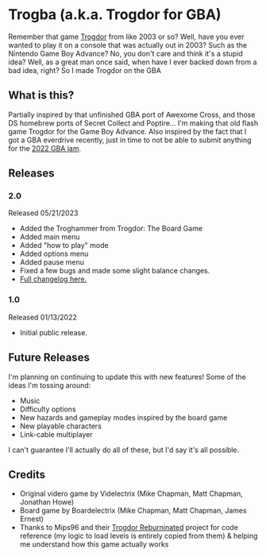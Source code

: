 # Trogba (a.k.a. Trogdor for GBA)
Remember that game [Trogdor](https://old.homestarrunner.com/trogdor-canvas/) from like 2003 or so? Well, have you ever wanted to play it on a console that was actually out in 2003? Such as the Nintendo Game Boy Advance? No, you don't care and think it's a stupid idea? Well, as a great man once said, when have I ever backed down from a bad idea, right? So I made Trogdor on the GBA

## What is this?
Partially inspired by that unfinished GBA port of Awexome Cross, and those DS homebrew ports of Secret Collect and Poptire... I'm making that old flash game Trogdor for the Game Boy Advance. Also inspired by the fact that I got a GBA everdrive recently, just in time to not be able to submit anything for the [2022 GBA jam](https://itch.io/jam/gbajam22). 

## Releases

### 2.0
Released 05/21/2023
- Added the Troghammer from Trogdor: The Board Game
- Added main menu
- Added "how to play" mode
- Added options menu
- Added pause menu
- Fixed a few bugs and made some slight balance changes.
- [Full changelog here.](https://github.com/jeremyelkayam/trogba/releases/tag/release2.0)

### 1.0
Released 01/13/2022
- Initial public release. 

## Future Releases
I'm planning on continuing to update this with new features! Some of the ideas I'm tossing around:
- Music
- Difficulty options
- New hazards and gameplay modes inspired by the board game
- New playable characters 
- Link-cable multiplayer 

I can't guarantee I'll actually do all of these, but I'd say it's all possible.


## Credits
- Original videro game by Videlectrix (Mike Chapman, Matt Chapman, Jonathan Howe)
- Board game by Boardelectrix (Mike Chapman, Matt Chapman, James Ernest)
- Thanks to Mips96 and their [Trogdor Reburninated](https://github.com/Mips96/Trogdor-Reburninated) project for code reference (my logic to load levels is entirely copied from them) & helping me understand how this game actually works
